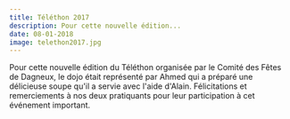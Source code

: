 ```yaml
---
title: Téléthon 2017
description: Pour cette nouvelle édition...
date: 08-01-2018
image: telethon2017.jpg
---
```


Pour cette nouvelle édition du Téléthon organisée par le Comité des Fêtes de Dagneux, le dojo était représenté par Ahmed qui a préparé une délicieuse soupe qu'il a servie avec l'aide d'Alain. Félicitations et remerciements à nos deux pratiquants pour leur participation à cet événement important.

